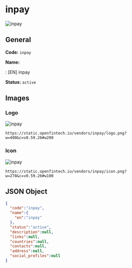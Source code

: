 
# inpay 
![inpay](https://static.openfintech.io/vendors/inpay/logo.png?w=400&c=v0.59.26#w200)  

## General 
 
**Code:** `inpay` 
 
**Name:** 
 
:	[EN] inpay 
 
**Status:** `active` 
 

## Images 

### Logo 
 
![inpay](https://static.openfintech.io/vendors/inpay/logo.png?w=400&c=v0.59.26#w200)  

```
https://static.openfintech.io/vendors/inpay/logo.png?w=400&c=v0.59.26#w200
```  

### Icon 
 
![inpay](https://static.openfintech.io/vendors/inpay/icon.png?w=278&c=v0.59.26#w100)  

```
https://static.openfintech.io/vendors/inpay/icon.png?w=278&c=v0.59.26#w100
```  

## JSON Object 

```json
{
  "code":"inpay",
  "name":{
    "en":"inpay"
  },
  "status":"active",
  "description":null,
  "links":null,
  "countries":null,
  "contacts":null,
  "address":null,
  "social_profiles":null
}
```  
